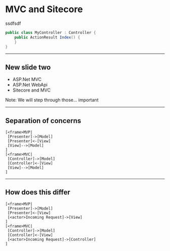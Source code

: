 # MVC and Sitecore

ssdfsdf

```c#
public class MyController : Controller {
	public ActionResult Index() {
	}
}
```

---

## New slide two

* ASP.Net MVC
* ASP.Net WebApi
* Sitecore and MVC

Note:
We will step through those...
important

---

## Separation of concerns

```uml
[<frame>MVP|
 [Presenter]->[Model]
 [Presenter]<-[View]
 [View]-->[Model]
]
[<frame>MVC|
 [Controller]->[Model]
 [Controller]<-[View]
 [View]-->[Model]
]
```

---

## How does this differ

```uml
[<frame>MVP|
 [Presenter]->[Model]
 [Presenter]<-[View]
 [<actor>Incoming Request]->[View]
]
[<frame>MVC|
 [Controller]->[Model]
 [Controller]<-[View]
 [<actor>Incoming Request]->[Controller]
]
```
